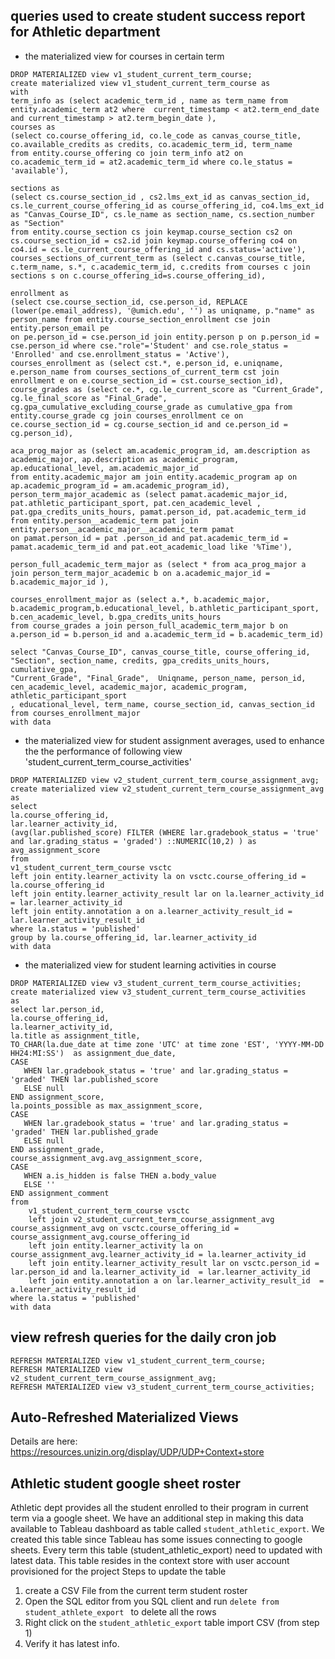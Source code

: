 ## queries used to create student success report for Athletic department

- the materialized view for courses in certain term 
```
DROP MATERIALIZED view v1_student_current_term_course;
create materialized view v1_student_current_term_course as
with
term_info as (select academic_term_id , name as term_name from entity.academic_term at2 where  current_timestamp < at2.term_end_date  
and current_timestamp > at2.term_begin_date ),
courses as 
(select co.course_offering_id, co.le_code as canvas_course_title, co.available_credits as credits, co.academic_term_id, term_name
from entity.course_offering co join term_info at2 on co.academic_term_id = at2.academic_term_id where co.le_status = 'available'),

sections as 
(select cs.course_section_id , cs2.lms_ext_id as canvas_section_id, cs.le_current_course_offering_id as course_offering_id, co4.lms_ext_id as "Canvas_Course_ID", cs.le_name as section_name, cs.section_number as "Section"
from entity.course_section cs join keymap.course_section cs2 on cs.course_section_id = cs2.id join keymap.course_offering co4 on co4.id = cs.le_current_course_offering_id and cs.status='active'),
courses_sections_of_current_term as (select c.canvas_course_title, c.term_name, s.*, c.academic_term_id, c.credits from courses c join sections s on c.course_offering_id=s.course_offering_id),

enrollment as 
(select cse.course_section_id, cse.person_id, REPLACE (lower(pe.email_address), '@umich.edu', '') as uniqname, p."name" as person_name from entity.course_section_enrollment cse join entity.person_email pe 
on pe.person_id = cse.person_id join entity.person p on p.person_id = cse.person_id where cse."role"='Student' and cse.role_status = 'Enrolled' and cse.enrollment_status = 'Active'),
courses_enrollment as (select cst.*, e.person_id, e.uniqname, e.person_name from courses_sections_of_current_term cst join enrollment e on e.course_section_id = cst.course_section_id),
course_grades as (select ce.*, cg.le_current_score as "Current_Grade", cg.le_final_score as "Final_Grade", cg.gpa_cumulative_excluding_course_grade as cumulative_gpa from entity.course_grade cg join courses_enrollment ce on ce.course_section_id = cg.course_section_id and ce.person_id = cg.person_id),

aca_prog_major as (select am.academic_program_id, am.description as academic_major, ap.description as academic_program, ap.educational_level, am.academic_major_id 
from entity.academic_major am join entity.academic_program ap on ap.academic_program_id = am.academic_program_id),
person_term_major_academic as (select pamat.academic_major_id, pat.athletic_participant_sport, pat.cen_academic_level , pat.gpa_credits_units_hours, pamat.person_id, pat.academic_term_id  
from entity.person__academic_term pat join entity.person__academic_major__academic_term pamat 
on pamat.person_id = pat .person_id and pat.academic_term_id = pamat.academic_term_id and pat.eot_academic_load like '%Time'),

person_full_academic_term_major as (select * from aca_prog_major a join person_term_major_academic b on a.academic_major_id = b.academic_major_id ),

courses_enrollment_major as (select a.*, b.academic_major, b.academic_program,b.educational_level, b.athletic_participant_sport, b.cen_academic_level, b.gpa_credits_units_hours  
from course_grades a join person_full_academic_term_major b on a.person_id = b.person_id and a.academic_term_id = b.academic_term_id)

select "Canvas_Course_ID", canvas_course_title, course_offering_id, "Section", section_name, credits, gpa_credits_units_hours, cumulative_gpa, 
"Current_Grade", "Final_Grade",  Uniqname, person_name, person_id, cen_academic_level, academic_major, academic_program,  athletic_participant_sport
, educational_level, term_name, course_section_id, canvas_section_id from courses_enrollment_major 
with data
```

- the materialized view for student assignment averages, used to enhance the the performance of following view 'student_current_term_course_activities'
```
DROP MATERIALIZED view v2_student_current_term_course_assignment_avg;
create materialized view v2_student_current_term_course_assignment_avg
as
select 
la.course_offering_id, 
lar.learner_activity_id, 
(avg(lar.published_score) FILTER (WHERE lar.gradebook_status = 'true' and lar.grading_status = 'graded') ::NUMERIC(10,2) ) as avg_assignment_score
from
v1_student_current_term_course vsctc 
left join entity.learner_activity la on vsctc.course_offering_id = la.course_offering_id 
left join entity.learner_activity_result lar on la.learner_activity_id = lar.learner_activity_id 
left join entity.annotation a on a.learner_activity_result_id = lar.learner_activity_result_id
where la.status = 'published'
group by la.course_offering_id, lar.learner_activity_id
with data
```

- the materialized view for student learning activities in course
```
DROP MATERIALIZED view v3_student_current_term_course_activities;
create materialized view v3_student_current_term_course_activities 
as
select lar.person_id,  
la.course_offering_id, 
la.learner_activity_id,
la.title as assignment_title,
TO_CHAR(la.due_date at time zone 'UTC' at time zone 'EST', 'YYYY-MM-DD HH24:MI:SS')  as assignment_due_date,
CASE
   WHEN lar.gradebook_status = 'true' and lar.grading_status = 'graded' THEN lar.published_score
   ELSE null
END assignment_score,
la.points_possible as max_assignment_score,
CASE
   WHEN lar.gradebook_status = 'true' and lar.grading_status = 'graded' THEN lar.published_grade
   ELSE null
END assignment_grade,
course_assignment_avg.avg_assignment_score,
CASE
   WHEN a.is_hidden is false THEN a.body_value
   ELSE ''
END assignment_comment
from
	v1_student_current_term_course vsctc 
	left join v2_student_current_term_course_assignment_avg course_assignment_avg on vsctc.course_offering_id = course_assignment_avg.course_offering_id 
	left join entity.learner_activity la on course_assignment_avg.learner_activity_id = la.learner_activity_id 
	left join entity.learner_activity_result lar on vsctc.person_id = lar.person_id and la.learner_activity_id  = lar.learner_activity_id 
	left join entity.annotation a on lar.learner_activity_result_id  = a.learner_activity_result_id 
where la.status = 'published'
with data
```

## view refresh queries for the daily cron job
```
REFRESH MATERIALIZED view v1_student_current_term_course;
REFRESH MATERIALIZED view v2_student_current_term_course_assignment_avg;
REFRESH MATERIALIZED view v3_student_current_term_course_activities;
```

## Auto-Refreshed Materialized Views
Details are here: https://resources.unizin.org/display/UDP/UDP+Context+store

## Athletic student google sheet roster
Athletic dept provides all the student enrolled to their program in current term via a google sheet. We have an additional step 
in making this data available to Tableau dashboard as table called `student_athletic_export`. We created this table since Tableau
has some issues connecting to google sheets.
Every term this table (student_athletic_export) need to updated with latest data. This table resides in the context store with user account provisioned for the project
Steps to update the table
1. create a CSV File from the current term student roster
2. Open the SQL editor from you SQL client and run `delete from student_athlete_export ` to delete all the rows
3. Right click on the `student_athletic_export` table import CSV (from step 1)
4. Verify it has latest info.

